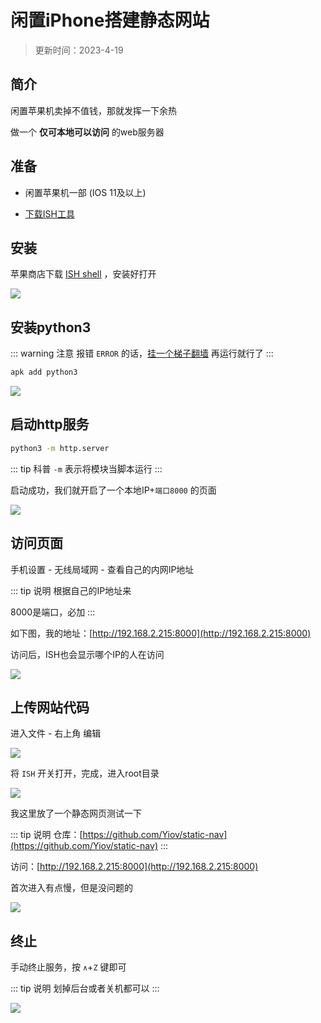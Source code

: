 # 闲置iPhone搭建静态网站

> 更新时间：2023-4-19


## 简介

闲置苹果机卖掉不值钱，那就发挥一下余热

做一个 **仅可本地可以访问** 的web服务器


## 准备

* 闲置苹果机一部 (IOS 11及以上)

* [下载ISH工具](https://apps.apple.com/cn/app/ish-shell/id1436902243)


## 安装


苹果商店下载 [ISH shell](https://apps.apple.com/cn/app/ish-shell/id1436902243) ，安装好打开

![](/ish/ish-01.png)


## 安装python3

::: warning 注意
报错 `ERROR` 的话，[挂一个梯子翻墙](/book/gfw/proxy) 再运行就行了
:::

```sh
apk add python3
```

![](/ish/ish-02.png)


## 启动http服务


```sh
python3 -m http.server
```

::: tip 科普
`-m` 表示将模块当脚本运行
:::


启动成功，我们就开启了一个本地IP+`端口8000` 的页面

![](/ish/ish-03.png)



## 访问页面

手机设置 - 无线局域网 - 查看自己的内网IP地址

::: tip 说明
根据自己的IP地址来

8000是端口，必加
:::

如下图，我的地址：[http://192.168.2.215:8000](http://192.168.2.215:8000)

访问后，ISH也会显示哪个IP的人在访问



![](/ish/ish-04.png)



## 上传网站代码

进入文件 - 右上角 编辑

![](/ish/ish-05.png)

将 `ISH` 开关打开，完成，进入root目录

![](/ish/ish-06.png)

我这里放了一个静态网页测试一下

::: tip 说明
仓库：[https://github.com/Yiov/static-nav](https://github.com/Yiov/static-nav)
:::

访问：[http://192.168.2.215:8000](http://192.168.2.215:8000)

首次进入有点慢，但是没问题的


![](/ish/ish-07.png)


## 终止

手动终止服务，按 `∧`+`Z` 键即可

::: tip 说明
划掉后台或者关机都可以
:::

![](/ish/ish-08.png)